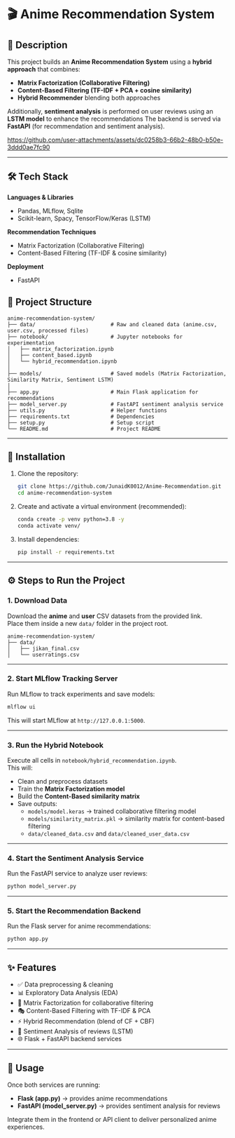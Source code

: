 # 🎬 Anime Recommendation System

## 📌 Description
This project builds an **Anime Recommendation System** using a **hybrid approach** that combines:

- **Matrix Factorization (Collaborative Filtering)**  
- **Content-Based Filtering (TF-IDF + PCA + cosine similarity)**  
- **Hybrid Recommender** blending both approaches  
 
Additionally, **sentiment analysis** is performed on user reviews using an **LSTM model** to enhance the recommendations
The backend is served via **FastAPI** (for recommendation and sentiment analysis).

https://github.com/user-attachments/assets/dc0258b3-66b2-48b0-b50e-3ddd0ae7fc90

---

## 🛠️ Tech Stack  
**Languages & Libraries**  
- Pandas, MLflow, Sqlite
- Scikit-learn, Spacy, TensorFlow/Keras (LSTM)  

**Recommendation Techniques**  
- Matrix Factorization (Collaborative Filtering)  
- Content-Based Filtering (TF-IDF & cosine similarity)  

**Deployment**  
- FastAPI  

## 📂 Project Structure
```
anime-recommendation-system/
├── data/                        # Raw and cleaned data (anime.csv, user.csv, processed files)
├── notebook/                    # Jupyter notebooks for experimentation
│   ├── matrix_factorization.ipynb
│   ├── content_based.ipynb
│   └── hybrid_recommendation.ipynb
│
├── models/                      # Saved models (Matrix Factorization, Similarity Matrix, Sentiment LSTM)
│
├── app.py                       # Main Flask application for recommendations
├── model_server.py              # FastAPI sentiment analysis service
├── utils.py                     # Helper functions
├── requirements.txt             # Dependencies
├── setup.py                     # Setup script
└── README.md                    # Project README
```

---

## 🚀 Installation
1. Clone the repository:
   ```bash
   git clone https://github.com/JunaidK0012/Anime-Recommendation.git
   cd anime-recommendation-system
   ```

2. Create and activate a virtual environment (recommended):
   ```bash
   conda create -p venv python=3.8 -y
   conda activate venv/
   ```

3. Install dependencies:
   ```bash
   pip install -r requirements.txt
   ```

---

## ⚙️ Steps to Run the Project

### 1. Download Data
Download the **anime** and **user** CSV datasets from the provided link.  
Place them inside a new `data/` folder in the project root.

```
anime-recommendation-system/
├── data/
│   ├── jikan_final.csv
│   └── userratings.csv
```

---

### 2. Start MLflow Tracking Server
Run MLflow to track experiments and save models:
```bash
mlflow ui
```
This will start MLflow at `http://127.0.0.1:5000`.

---

### 3. Run the Hybrid Notebook
Execute all cells in `notebook/hybrid_recommendation.ipynb`.  
This will:
- Clean and preprocess datasets  
- Train the **Matrix Factorization model**  
- Build the **Content-Based similarity matrix**  
- Save outputs:
  - `models/model.keras` → trained collaborative filtering model
  - `models/similarity_matrix.pkl` → similarity matrix for content-based filtering
  - `data/cleaned_data.csv` and `data/cleaned_user_data.csv`

---

### 4. Start the Sentiment Analysis Service
Run the FastAPI service to analyze user reviews:
```bash
python model_server.py
```

---

### 5. Start the Recommendation Backend
Run the Flask server for anime recommendations:
```bash
python app.py
```

---

## ✨ Features
- ✅ Data preprocessing & cleaning  
- 📊 Exploratory Data Analysis (EDA)  
- 🔗 Matrix Factorization for collaborative filtering  
- 🎭 Content-Based Filtering with TF-IDF & PCA  
- ⚡ Hybrid Recommendation (blend of CF + CBF)  
- 📝 Sentiment Analysis of reviews (LSTM)  
- 🌐 Flask + FastAPI backend services  

---

## 📌 Usage
Once both services are running:
- **Flask (app.py)** → provides anime recommendations  
- **FastAPI (model_server.py)** → provides sentiment analysis for reviews  

Integrate them in the frontend or API client to deliver personalized anime experiences.  
